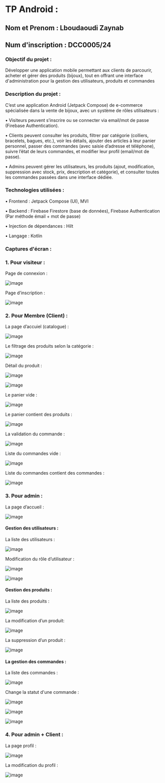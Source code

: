 # TP Android :
## Nom et Prenom : Lboudaoudi Zaynab
## Num d'inscription : DCC0005/24

### Objectif du projet :  
Développer une application mobile permettant aux clients de parcourir, acheter et gérer des produits (bijoux), tout en offrant une interface d'administration pour la gestion des utilisateurs, produits et commandes 

### Description du projet : 
C’est une application Android (Jetpack Compose) de e-commerce spécialisée dans la vente de bijoux, avec un système de rôles utilisateurs :

•	Visiteurs peuvent s’inscrire ou se connecter via email/mot de passe (Firebase Authentication).

•	Clients peuvent consulter les produits, filtrer par catégorie (colliers, bracelets, bagues, etc.), voir les détails, ajouter des articles à leur panier personnel, passer des commandes (avec saisie d’adresse et téléphone), suivre l’état de leurs commandes, et modifier leur profil (email/mot de passe).

•	Admins peuvent gérer les utilisateurs, les produits (ajout, modification, suppression avec stock, prix, description et catégorie), et consulter toutes les commandes passées dans une interface dédiée.

### Technologies utilisées :

•	Frontend : Jetpack Compose (UI), MVI

•	Backend : Firebase Firestore (base de données), Firebase Authentication (Par méthode émail + mot de passe)

•	Injection de dépendances : Hilt

•	Langage : Kotlin

### Captures d'écran :
### 1.	Pour visiteur :
Page de connexion :

![image](https://github.com/user-attachments/assets/8dd2ac91-040a-4478-8e28-97d723f31feb)

Page d’inscription :

![image](https://github.com/user-attachments/assets/2bac19c0-6bf5-4236-b331-7e9baa79d771)

### 2.	Pour Membre (Client) :
La page d’accuiel (catalogue) : 

![image](https://github.com/user-attachments/assets/30f9908e-1889-4072-848f-e9e6ffa0a2ef)

Le filtrage des produits selon la catégorie : 

![image](https://github.com/user-attachments/assets/2cad8f74-b02f-4bff-ac2a-9d84d51dfd52)

Détail du produit :

![image](https://github.com/user-attachments/assets/515c48a3-59dd-424a-a7c3-926b410d0856)

![image](https://github.com/user-attachments/assets/93ea6e53-65d3-4b66-a928-715aa783686a)

Le panier vide :

![image](https://github.com/user-attachments/assets/025ca2d3-571b-445e-89df-7b02c9a55032)

Le panier contient des produits :

![image](https://github.com/user-attachments/assets/633fa8d3-15df-4cc2-b855-12296b84ac3a)

La validation du commande : 

![image](https://github.com/user-attachments/assets/7d162c2a-bc12-411b-afc0-655441a1721b)

Liste du commandes vide : 

![image](https://github.com/user-attachments/assets/0730eec2-6802-45ac-8ffd-1fabdf805504)

Liste du commandes contient des commandes :

![image](https://github.com/user-attachments/assets/72a82876-a6a6-4259-940c-91fd05b4058c)

### 3.	Pour admin :
La page d’accueil :

![image](https://github.com/user-attachments/assets/92275e5a-6080-4acc-8362-ea7a88e584b0)

#### Gestion des utilisateurs :
La liste des utilisateurs :

![image](https://github.com/user-attachments/assets/b5115443-ed9a-49c7-8f8e-c38975901f12)

Modification du rôle d’utilisateur :

![image](https://github.com/user-attachments/assets/96131be6-f11e-475e-bc83-b65fa09f61f5)

![image](https://github.com/user-attachments/assets/d3e9a9db-f0e5-419b-beb4-053007cb553a)

#### Gestion des produits :
La liste des produits :

![image](https://github.com/user-attachments/assets/4525919d-b64a-4ce4-b10d-990e0da091db)

La modification d’un produit:

![image](https://github.com/user-attachments/assets/0dad6b8b-02d4-480d-8688-703a491aa0ae)

La suppression d’un produit :

![image](https://github.com/user-attachments/assets/f4630339-cf3e-4904-92fd-acca1d97a40b)

#### La gestion des commandes :
La liste des commandes :

![image](https://github.com/user-attachments/assets/576833f1-362c-44de-ae67-af14702135af)

Change la statut d'une commande :

![image](https://github.com/user-attachments/assets/94dd3877-89c6-43ba-843c-57d440d07440)

![image](https://github.com/user-attachments/assets/cee2e419-4211-480b-97da-e11d7f6524d2)

![image](https://github.com/user-attachments/assets/36e611fe-3d58-422c-b6a8-32772c09b460)

### 4.  Pour admin + Client :
La page profil :

![image](https://github.com/user-attachments/assets/02fc155c-f5dd-4b52-94d4-cb238f467610)

La modification du profil :

![image](https://github.com/user-attachments/assets/638102e8-36cb-4cce-ba62-47b23096c4b3)







